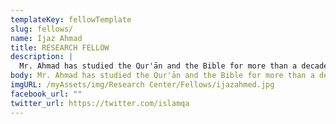 ```yaml
---
templateKey: fellowTemplate
slug: fellows/
name: Ijaz Ahmad
title: RESEARCH FELLOW
description: |
  Mr. Ahmad has studied the Qur'ān and the Bible for more than a decade.
body: Mr. Ahmad has studied the Qur'ān and the Bible for more than a decade, engaging in debates with some of Christianity's top apologists with a specialized focus on the textual transmissions of the Qur'ān and the Bible. He has had over 10 moderated debates and written well received works on the Qur'ān and the Bible, while also traveling to teach on the same topics to Toronto, London and Hong Kong.
imgURL: /myAssets/img/Research Center/Fellows/ijazahmed.jpg
facebook_url: ""
twitter_url: https://twitter.com/islamqa
---
```


